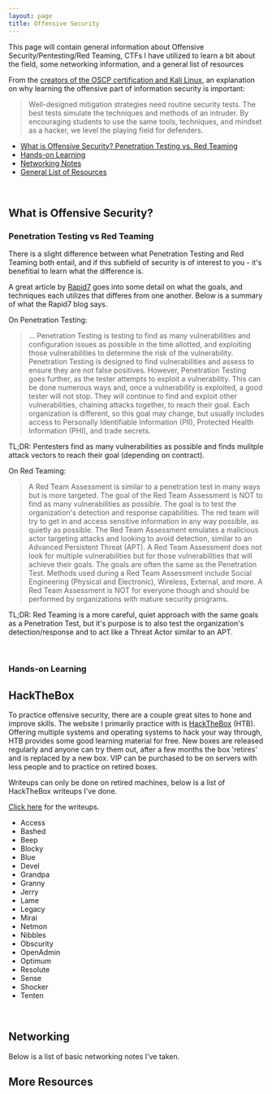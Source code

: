 ```yaml
---
layout: page
title: Offensive Security
---
```


This page will contain general information about Offensive Security/Pentesting/Red Teaming, CTFs I have utilized to learn a bit about the field, some networking information, and a general list of resources

From the [creators of the OSCP certification and Kali Linux](https://www.offensive-security.com/why-offsec/), an explanation on why learning the offensive part of information security is important:

> Well-designed mitigation strategies need routine security tests. The best tests simulate the techniques and methods of an intruder. By encouraging students to use the same tools, techniques, and mindset as a hacker, we level the playing field for defenders.

* [What is Offensive Security? Penetration Testing vs. Red Teaming]()
* [Hands-on Learning]()
* [Networking Notes]()
* [General List of Resources]()

<br>

## What is Offensive Security?

### Penetration Testing vs Red Teaming
There is a slight difference between what Penetration Testing and Red Teaming both entail, and if this subfield of security is of interest to you - it's benefitial to learn what the difference is.

A great article by [Rapid7](https://blog.rapid7.com/2016/06/23/penetration-testing-vs-red-teaming-the-age-old-debate-of-pirates-vs-ninja-continues/#:~:text=A%20Penetration%20Test%20often%20takes,that%20will%20achieve%20their%20goals.) goes into some detail on what the goals, and techniques each utilizes that differes from one another. Below is a summary of what the Rapid7 blog says.

On Penetration Testing:

> ... Penetration Testing is testing to find as many vulnerabilities and configuration issues as possible in the time allotted, and exploiting those vulnerabilities to determine the risk of the vulnerability. Penetration Testing is designed to find vulnerabilities and assess to ensure they are not false positives. However, Penetration Testing goes further, as the tester attempts to exploit a vulnerability. This can be done numerous ways and, once a vulnerability is exploited, a good tester will not stop. They will continue to find and exploit other vulnerabilities, chaining attacks together, to reach their goal. Each organization is different, so this goal may change, but usually includes access to Personally Identifiable Information (PII), Protected Health Information (PHI), and trade secrets.

TL;DR: Pentesters find as many vulnerabilities as possible and finds mulitple attack vectors to reach their goal (depending on contract). 

On Red Teaming:

> A Red Team Assessment is similar to a penetration test in many ways but is more targeted. The goal of the Red Team Assessment is NOT to find as many vulnerabilities as possible. The goal is to test the organization's detection and response capabilities. The red team will try to get in and access sensitive information in any way possible, as quietly as possible. The Red Team Assessment emulates a malicious actor targeting attacks and looking to avoid detection, similar to an Advanced Persistent Threat (APT). A Red Team Assessment does not look for multiple vulnerabilities but for those vulnerabilities that will achieve their goals. The goals are often the same as the Penetration Test. Methods used during a Red Team Assessment include Social Engineering (Physical and Electronic), Wireless, External, and more. A Red Team Assessment is NOT for everyone though and should be performed by organizations with mature security programs.

TL;DR: Red Teaming is a more careful, quiet approach with the same goals as a Penetration Test, but it's purpose is to also test the organization's detection/response and to act like a Threat Actor similar to an APT.

<br>

### Hands-on Learning

## HackTheBox
To practice offensive security, there are a couple great sites to hone and improve skills. The website I primarily practice with is [HackTheBox](https://www.hackthebox.eu/) (HTB). Offering multiple systems and operating systems to hack your way through, HTB provides some good learning material for free. New boxes are released regularly and anyone can try them out, after a few months the box 'retires' and is replaced by a new box. VIP can be purchased to be on servers with less people and to practice on retired boxes.

Writeups can only be done on retired machines, below is a list of HackTheBox writeups I've done.

[Click here]() for the writeups.

* Access 
* Bashed 
* Beep 
* Blocky 
* Blue 
* Devel 
* Grandpa 
* Granny 
* Jerry 
* Lame 
* Legacy 
* Mirai 
* Netmon 
* Nibbles 
* Obscurity 
* OpenAdmin 
* Optimum 
* Resolute 
* Sense 
* Shocker 
* Tenten 

<br>

## Networking
Below is a list of basic networking notes I've taken.

## More Resources


